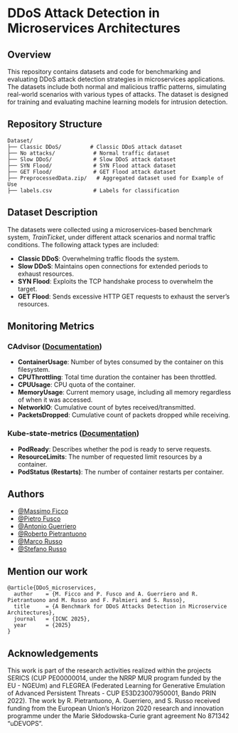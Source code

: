 
# DDoS Attack Detection in Microservices Architectures

## Overview
This repository contains datasets and code for benchmarking and evaluating DDoS attack detection strategies in microservices applications. The datasets include both normal and malicious traffic patterns, simulating real-world scenarios with various types of attacks. The dataset is designed for training and evaluating machine learning models for intrusion detection.

## Repository Structure
```
Dataset/
├── Classic DDoS/         # Classic DDoS attack dataset
├── No attacks/            # Normal traffic dataset
├── Slow DDoS/             # Slow DDoS attack dataset
├── SYN Flood/             # SYN Flood attack dataset
├── GET Flood/             # GET Flood attack dataset
├── PreprocessedData.zip/   # Aggregated dataset used for Example of Use
├── labels.csv             # Labels for classification

```

## Dataset Description
The datasets were collected using a microservices-based benchmark system, *TrainTicket*, under different attack scenarios and normal traffic conditions. The following attack types are included:
- **Classic DDoS**: Overwhelming traffic floods the system.
- **Slow DDoS**: Maintains open connections for extended periods to exhaust resources.
- **SYN Flood**: Exploits the TCP handshake process to overwhelm the target.
- **GET Flood**: Sends excessive HTTP GET requests to exhaust the server’s resources.

## Monitoring Metrics
### CAdvisor ([Documentation](https://github.com/google/cadvisor/blob/master/docs/storage/prometheus.md))
- **ContainerUsage**: Number of bytes consumed by the container on this filesystem.
- **CPUThrottling**: Total time duration the container has been throttled.
- **CPUUsage**: CPU quota of the container.
- **MemoryUsage**: Current memory usage, including all memory regardless of when it was accessed.
- **NetworkIO**: Cumulative count of bytes received/transmitted.
- **PacketsDropped**: Cumulative count of packets dropped while receiving.

### Kube-state-metrics ([Documentation](https://github.com/kubernetes/kube-state-metrics/blob/main/docs/metrics/workload/pod-metrics.md))
- **PodReady**: Describes whether the pod is ready to serve requests.
- **ResourceLimits**: The number of requested limit resources by a container.
- **PodStatus (Restarts)**: The number of container restarts per container.

## Authors

- [@Massimo Ficco](https://docenti.unisa.it/058291/home)
- [@Pietro Fusco](https://docenti.unisa.it/064613/home)
- [@Antonio Guerriero](https://www.docenti.unina.it/#!/professor/414e544f4e494f47554552524945524f4752524e544e39324d3036483933314c/riferimenti)
- [@Roberto Pietrantuono](https://www.docenti.unina.it/#!/professor/524f424552544f5049455452414e54554f4e4f50545252525438305332344632323448/riferimenti)
- [@Marco Russo](https://www.linkedin.com/in/marco-russo-ba4b95167/)
- [@Stefano Russo](https://www.docenti.unina.it/#!/professor/53544546414e4f525553534f52535353464e36335032304638333959/riferimenti)

## Mention our work
```
@article{DDoS_microservices,
  author    = {M. Ficco and P. Fusco and A. Guerriero and R. Pietrantuono and M. Russo and F. Palmieri and S. Russo},
  title     = {A Benchmark for DDoS Attacks Detection in Microservice Architectures},
  journal   = {ICNC 2025},
  year      = {2025}
}
```
## Acknowledgements

This work is part of the research activities realized within the projects SERICS (CUP PE00000014, under the NRRP MUR program funded by the EU - NGEUm) and FLEGREA (Federated Learning for Generative Emulation of Advanced Persistent Threats - CUP E53D23007950001, Bando PRIN 2022). The work by R. Pietrantuono, A. Guerriero, and S. Russo received funding from the European Union’s Horizon 2020 research and innovation programme under the Marie Skłodowska-Curie grant agreement No 871342 “uDEVOPS”.
